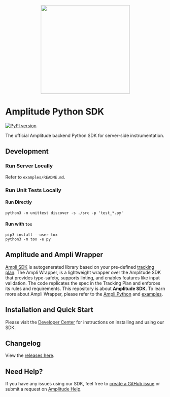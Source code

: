 <p align="center">
  <a href="https://amplitude.com" target="_blank" align="center">
    <img src="https://static.amplitude.com/lightning/46c85bfd91905de8047f1ee65c7c93d6fa9ee6ea/static/media/amplitude-logo-with-text.4fb9e463.svg" width="280">
  </a>
  <br />
</p>

# Amplitude Python SDK

[![PyPI version](https://badge.fury.io/py/amplitude-analytics.svg)](https://badge.fury.io/py/amplitude-analytics)

The official Amplitude backend Python SDK for server-side instrumentation.

## Development
### Run Server Locally
Refer to `examples/README.md`.

### Run Unit Tests Locally
#### Run Directly
```
python3 -m unittest discover -s ./src -p 'test_*.py'
```

#### Run with `tox`
```
pip3 install --user tox
python3 -m tox -e py
```

## Amplitude and Ampli Wrapper
[Ampli SDK](https://www.docs.developers.amplitude.com/data/ampli/) is autogenerated library based on your pre-defined [tracking plan](https://developers.data.amplitude.com/what-is-a-tracking-plan). The Ampli Wrapper, is a lightweight wrapper over the Amplitude SDK that provides type-safety, supports linting, and enables features like input validation. The code replicates the spec in the Tracking Plan and enforces its rules and requirements. This repository is about **Amplitude SDK**. To learn more about Ampli Wrapper, please refer to the [Ampli Python](https://www.docs.developers.amplitude.com/data/sdks/python/ampli/) and [examples](https://github.com/amplitude/ampli-examples).

## Installation and Quick Start
Please visit the [Developer Center](https://docs.developers.amplitude.com/data/sdks/python/) for instructions on installing and using our SDK.

## Changelog
View the [releases here](https://github.com/amplitude/Amplitude-Python/releases).

## Need Help?
If you have any issues using our SDK, feel free to [create a GitHub issue](https://github.com/amplitude/Amplitude-Python/issues/new) or submit a request on [Amplitude Help](https://help.amplitude.com/hc/en-us/requests/new).
